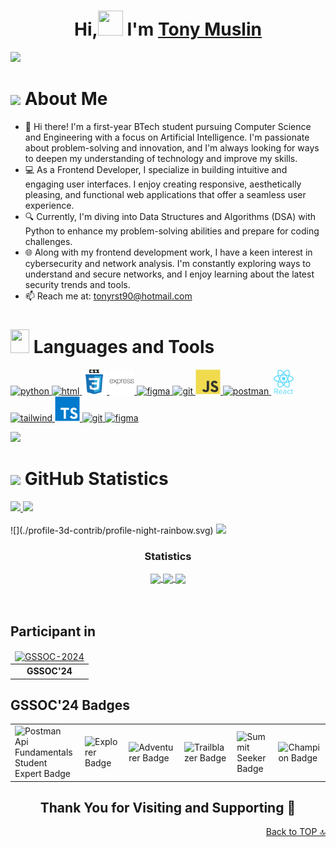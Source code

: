 <h1 align="center"> Hi,<img src="https://raw.githubusercontent.com/nixin72/nixin72/master/wave.gif" height="40" width="40" /> I'm <a href="https://www.linkedin.com/in/chaitanya-sai-meka/" target="_blank">Tony Muslin</a></h1>

<!-- Flowing Line -->
<img src="https://user-images.githubusercontent.com/74038190/212284100-561aa473-3905-4a80-b561-0d28506553ee.gif" width="900">


<!-- Live Image -->

<!-- About Me -->
<h1><img src="https://github.com/Anmol-Baranwal/Cool-GIFs-For-GitHub/assets/74038190/34376b0e-4ae2-4278-9d3d-82e8016a87d6" width="45"> About Me</h1> 

- 👋 Hi there! I'm a first-year BTech student pursuing Computer Science and Engineering with a focus on Artificial Intelligence. I'm passionate about problem-solving and innovation, and I'm always looking for ways to deepen my understanding of technology and improve my skills.
- 💻 As a Frontend Developer, I specialize in building intuitive and engaging user interfaces. I enjoy creating responsive, aesthetically pleasing, and functional web applications that offer a seamless user experience.
- 🔍 Currently, I'm diving into Data Structures and Algorithms (DSA) with Python to enhance my problem-solving abilities and prepare for coding challenges.
- 🌐 Along with my frontend development work, I have a keen interest in cybersecurity and network analysis. I'm constantly exploring ways to understand and secure networks, and I enjoy learning about the latest security trends and tools.
- 📫 Reach me at: tonyrst90@hotmail.com
<!-- Languages and Tools -->
<h1><img src="https://media2.giphy.com/media/QssGEmpkyEOhBCb7e1/giphy.gif?cid=ecf05e47a0n3gi1bfqntqmob8g9aid1oyj2wr3ds3mg700bl&rid=giphy.gif" width="30px" height="38"> Languages and Tools</h1>

<p align="left"> 
<p align="left"> 
<a href="https://www.python.org/downloads/" target="_blank"> <img src="https://github.com/rahuldkjain/github-profile-readme-generator/blob/master/src/images/icons/ProgrammingLanguages/python.svg" alt="python" width="40" height="40"/> </a>
<a href="https://html.com/" target="_blank"> <img src="https://github.com/rahuldkjain/github-profile-readme-generator/blob/master/src/images/icons/FrontendDevelopment/html.svg" alt="html" width="40" height="40"/> </a> 
</a> <a href="https://www.w3schools.com/css/" target="_blank" rel="noreferrer"> <img src="https://raw.githubusercontent.com/devicons/devicon/master/icons/css3/css3-original-wordmark.svg" alt="css3" width="40" height="40"/> </a> <a href="https://expressjs.com" target="_blank" rel="noreferrer"> <img src="https://raw.githubusercontent.com/devicons/devicon/master/icons/express/express-original-wordmark.svg" alt="express" width="40" height="40"/> </a> <a href="https://www.figma.com/" target="_blank" rel="noreferrer"> <img src="https://www.vectorlogo.zone/logos/figma/figma-icon.svg" alt="figma" width="40" height="40"/> </a> <a href="https://git-scm.com/" target="_blank" rel="noreferrer"> <img src="https://www.vectorlogo.zone/logos/git-scm/git-scm-icon.svg" alt="git" width="40" height="40"/> </a>  <a href="https://developer.mozilla.org/en-US/docs/Web/JavaScript" target="_blank" rel="noreferrer"> <img src="https://raw.githubusercontent.com/devicons/devicon/master/icons/javascript/javascript-original.svg" alt="javascript" width="40" height="40"/> </a>  <a href="https://postman.com" target="_blank" rel="noreferrer"> <img src="https://www.vectorlogo.zone/logos/getpostman/getpostman-icon.svg" alt="postman" width="40" height="40"/> </a> <a href="https://reactjs.org/" target="_blank" rel="noreferrer"> <img src="https://raw.githubusercontent.com/devicons/devicon/master/icons/react/react-original-wordmark.svg" alt="react" width="40" height="40"/> </a> <a href="https://tailwindcss.com/" target="_blank" rel="noreferrer"> <img src="https://www.vectorlogo.zone/logos/tailwindcss/tailwindcss-icon.svg" alt="tailwind" width="40" height="40"/> </a> <a href="https://www.typescriptlang.org/" target="_blank" rel="noreferrer"> <img src="https://raw.githubusercontent.com/devicons/devicon/master/icons/typescript/typescript-original.svg" alt="typescript" width="40" height="40"/> </a>
<a href="" target="_blank"> <img src="https://img.icons8.com/nolan/512/github.png" alt="git" width="40" height="40"/> </a>
<a href="" target="_blank"> <img src="https://github.com/rahuldkjain/github-profile-readme-generator/blob/master/src/images/icons/Software/figma.svg" alt="figma" width="40" height="40"/></a>
</p>

<!-- End Line -->
<img src="https://user-images.githubusercontent.com/74038190/212284100-561aa473-3905-4a80-b561-0d28506553ee.gif" width="900">
<!-- Github Stats -->
<h1 align="left"><img src="https://github.com/Anmol-Baranwal/Cool-GIFs-For-GitHub/assets/74038190/0b335028-1d3d-4ee5-b5b3-a373d499be7e" width="45"> GitHub Statistics </h1>
<a href="https://github.com/ChaitanyaSai-Meka/github-readme-stats">
    <img src="https://github-readme-stats.vercel.app/api?username=ChaitanyaSai-Meka&theme=bear&show_icons=true&hide_border=true&count_private=true" width="50%"/>
    <img src="https://github-readme-streak-stats.herokuapp.com/?user=ChaitanyaSai-Meka&theme=bear&hide_border=true" width="45%"/>
</a>
<br><br>
<!-- Progress Graph -->
![](./profile-3d-contrib/profile-night-rainbow.svg) 
<!-- Statistics Segment -->
<img src="https://user-images.githubusercontent.com/73097560/115834477-dbab4500-a447-11eb-908a-139a6edaec5c.gif">
<h3 align="center">Statistics</h3>

<div align="center">
    <a href="https://github.com/ChaitanyaSai-Meka">
        <img align="center" src="http://github-profile-summary-cards.vercel.app/api/cards/most-commit-language?username=ChaitanyaSai-Meka&theme=highcontrast" height="180em" />
        <img align="center" src="http://github-profile-summary-cards.vercel.app/api/cards/repos-per-language?username=ChaitanyaSai-Meka&theme=highcontrast" height="180em" />
        <img align="center" src="http://github-profile-summary-cards.vercel.app/api/cards/productive-time?username=ChaitanyaSai-Meka&theme=highcontrast" height="180em" />
    </a>
</div>

<br>

<img src="https://www.animatedimages.org/data/media/562/animated-line-image-0111.gif" width="1000" height="2" />
<h2>Participant in</h2>
<div align="center">
  <table>
    <thead align="center">
      <tr style="border: none;">
        <td><a href="https://gssoc.girlscript.tech"><img src="https://github.com/user-attachments/assets/4382cf2c-7cfe-4aaf-9a01-5c26b163fef5" alt="GSSOC-2024"></a></td>
      </tr>
    </thead>
    <tbody align="center">
      <tr style="border: none;">
        <td><b>GSSOC'24</b></td>
      </tr>
    </tbody>
  </table>
</div>


## GSSOC'24 Badges
<table align="center">
  <tr>
    <td><img src="https://raw.githubusercontent.com/GSSoC24/Postman-Challenge/main/docs/assets/Postman%20White.png" width="100px" height="100px" alt="Postman Api Fundamentals Student Expert Badge" /></td>
    <td><img src="https://raw.githubusercontent.com/GSSoC24/Postman-Challenge/main/docs/assets/1.png" width="100px" height="100px" alt="Explorer Badge" /></td>
    <td><img src="https://raw.githubusercontent.com/GSSoC24/Postman-Challenge/main/docs/assets/2.png" width="100px" height="100px" alt="Adventurer Badge" /></td>
    <td><img src="https://raw.githubusercontent.com/GSSoC24/Postman-Challenge/main/docs/assets/3.png" width="100px" height="100px" alt="Trailblazer Badge" /></td>
    <td><img src="https://raw.githubusercontent.com/GSSoC24/Postman-Challenge/main/docs/assets/4.png" width="100px" height="100px" alt="Summit Seeker Badge" /></td>
    <td><img src="https://raw.githubusercontent.com/GSSoC24/Postman-Challenge/main/docs/assets/5.png" width="100px" height="100px" alt="Champion Badge" /></td>
  </tr>
</table>



<h2 align="center">Thank You for Visiting and Supporting 🫶</h2>
<p align="right"><a href="#top">Back to TOP 🔝 </a></p>
